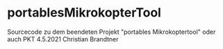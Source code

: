 # portablesMikrokopterTool
Sourcecode zu dem beendeten Projekt "portables Mikrokoptertool" oder auch PKT
4.5.2021 Christian Brandtner
